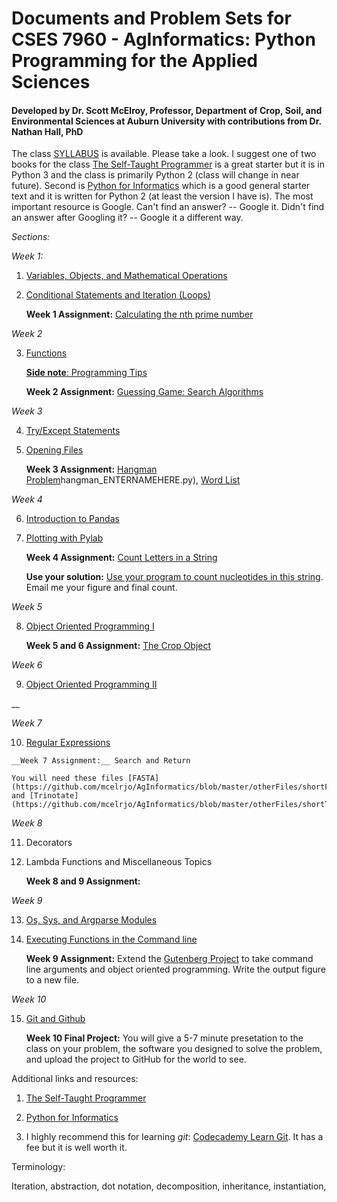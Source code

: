 # Documents and Problem Sets for CSES 7960 - AgInformatics: Python Programming for the Applied Sciences

#### Developed by Dr. Scott McElroy, Professor, Department of Crop, Soil, and Environmental Sciences at Auburn University with contributions from Dr. Nathan Hall, PhD

The class [SYLLABUS](https://github.com/mcelrjo/AgInformatics/blob/master/AginformaticsClassSyllabus2020.docx) is available.  Please take a look.  I suggest one of two books for the class [The Self-Taught Programmer](https://www.amazon.com/Self-Taught-Programmer-Definitive-Programming-Professionally-ebook/dp/B01M01YDQA/ref=sr_1_1?ie=UTF8&qid=1525742659&sr=8-1&keywords=the+self+taught+programmer) is a great starter but it is in Python 3 and the class is primarily Python 2 (class will change in near future).  Second is [Python for Informatics](https://www.amazon.com/Python-Informatics-Exploring-Information-ebook/dp/B00K0O8HFQ/ref=sr_1_3?s=digital-text&ie=UTF8&qid=1525742737&sr=1-3&keywords=python+for+informatics) which is a good general starter text and it is written for Python 2 (at least the version I have is). The most important resource is Google.  Can't find an answer? -- Google it.  Didn't find an answer after Googling it? -- Google it a different way.

*Sections:*

_Week 1:_

1.  [Variables, Objects, and Mathematical Operations](https://github.com/mcelrjo/AgInformatics/blob/master/variables.md)

2.  [Conditional Statements and Iteration (Loops)](https://github.com/mcelrjo/AgInformatics/blob/master/conditionalIteration.md)

	__Week 1 Assignment:__ [Calculating the nth prime number](https://github.com/mcelrjo/AgInformatics/blob/master/practiceAssignments/nthPrimeNumber.md)

_Week 2_

3.  [Functions](https://github.com/mcelrjo/AgInformatics/blob/master/functions.md)

	[__Side note__: Programming Tips](https://github.com/mcelrjo/AgInformatics/blob/master/lectureTopics/sidenotes.md)

	__Week 2 Assignment:__ [Guessing Game: Search Algorithms](https://github.com/mcelrjo/AgInformatics/blob/master/practiceAssignments/theGuessingGame.md)

_Week 3_

4. [Try/Except Statements](https://github.com/mcelrjo/AgInformatics/blob/master/lectureTopics/tryExcept.md)

5.  [Opening Files](https://github.com/mcelrjo/AgInformatics/blob/master/lectureTopics/openFiles.md)

	__Week 3 Assignment:__ [Hangman Problem](https://github.com/mcelrjo/AgInformatics/blob/master/practiceAssignments/)hangman_ENTERNAMEHERE.py), [Word List](https://github.com/mcelrjo/AgInformatics/blob/master/practiceAssignments/words.txt) 

_Week 4_

6.  [Introduction to Pandas](https://github.com/mcelrjo/AgInformatics/blob/master/lectureTopics/pandas.md)

7.  [Plotting with Pylab](https://github.com/mcelrjo/AgInformatics/blob/master/lectureTopics/pylab.md)


	__Week 4 Assignment:__ [Count Letters in a String](https://github.com/mcelrjo/AgInformatics/blob/master/practiceAssignments/countingLetters.txt)

	__Use your solution:__ [Use your program to count nucleotides in this string](https://github.com/mcelrjo/AgInformatics/blob/master/otherFiles/NC_012920.1.fasta). Email me your figure and final count. 


_Week 5_

8.  [Object Oriented Programming I](https://github.com/mcelrjo/AgInformatics/blob/master/lectureTopics/oopI.md)

	__Week 5 and 6 Assignment:__ [The Crop Object](https://github.com/mcelrjo/AgInformatics/blob/master/practiceAssignments/cropModel_YOURNAMEHERE.md)

_Week 6_

9.  [Object Oriented Programming II](https://github.com/mcelrjo/AgInformatics/blob/master/lectureTopics/oop2.md)

__

_Week 7_

10.  [Regular Expressions](https://github.com/mcelrjo/AgInformatics/blob/master/lectureTopics/regularExpressions.md)

	__Week 7 Assignment:__ Search and Return

	You will need these files [FASTA](https://github.com/mcelrjo/AgInformatics/blob/master/otherFiles/shortFASTA.fasta) and [Trinotate](https://github.com/mcelrjo/AgInformatics/blob/master/otherFiles/shortTrinotate.xls)

_Week 8_

11. Decorators

12. Lambda Functions and Miscellaneous Topics

	__Week 8 and 9 Assignment:__

_Week 9_

13. [Os, Sys, and Argparse Modules](https://github.com/mcelrjo/AgInformatics/blob/master/lectureTopics/osSys.md)

14. [Executing Functions in the Command line]()

	__Week 9 Assignment:__ Extend the [Gutenberg Project](https://github.com/mcelrjo/AgInformatics/blob/master/otherFiles/gutenbergSolution.py) to take command line arguments and object oriented programming. Write the output figure to a new file.  

_Week 10_

15. [Git and Github](https://github.com/mcelrjo/AgInformatics/blob/master/lectureTopics/gitNotes.md)

	__Week 10 Final Project:__ You will give a 5-7 minute presetation to the class on your problem, the software you designed to solve the problem, and upload the project to GitHub for the world to see. 



Additional links and resources:

1.  [The Self-Taught Programmer](https://www.amazon.com/Self-Taught-Programmer-Definitive-Programming-Professionally-ebook/dp/B01M01YDQA/ref=sr_1_1?ie=UTF8&qid=1525742659&sr=8-1&keywords=the+self+taught+programmer)

2.  [Python for Informatics](https://www.amazon.com/Python-Informatics-Exploring-Information-ebook/dp/B00K0O8HFQ/ref=sr_1_3?s=digital-text&ie=UTF8&qid=1525742737&sr=1-3&keywords=python+for+informatics)

3. I highly recommend this for learning _git_:  [Codecademy Learn Git](https://www.codecademy.com/learn/learn-git).  It has a fee but it is well worth it.




Terminology:

Iteration, abstraction, dot notation, decomposition, inheritance, instantiation, 